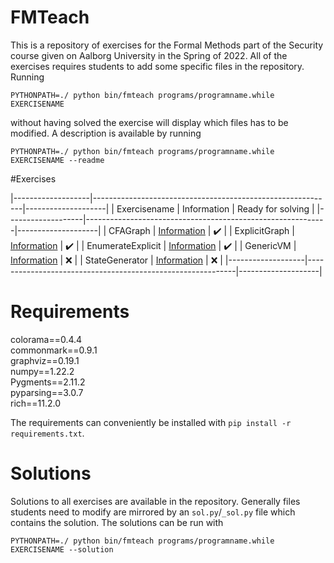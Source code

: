 # FMTeach   
This is a repository of exercises for the Formal Methods part of the Security course given on Aalborg University in the Spring of 2022. All  of the exercises requires students to add some specific files in the repository. Running

```
PYTHONPATH=./ python bin/fmteach programs/programname.while EXERCISENAME 
```

without having solved the exercise will display which files has to be modified. A description is available by running 
```
PYTHONPATH=./ python bin/fmteach programs/programname.while EXERCISENAME --readme 
```





#Exercises   

|-------------------|------------------------------------------------------------|--------------------|
| Exercisename      | Information                                                | Ready  for solving |
|-------------------|------------------------------------------------------------|--------------------|
| CFAGraph          | [Information](fmteach/exercises/cfa_graph/README.md)       | :heavy_check_mark: |
| ExplicitGraph     | [Information](fmteach/exercises/explicit_graph/README.md)  | :heavy_check_mark: |
| EnumerateExplicit | [Information](fmteach/exercises/enum_explicit/README.md)   | :heavy_check_mark: |
| GenericVM         | [Information](fmteach/exercises/generic_vm/README.md)      | :x:                |
| StateGenerator    | [Information](fmteach/exercises/state_generator/README.md) | :x:                |
|-------------------|------------------------------------------------------------|--------------------|



# Requirements  

colorama==0.4.4  
commonmark==0.9.1  
graphviz==0.19.1  
numpy==1.22.2  
Pygments==2.11.2  
pyparsing==3.0.7  
rich==11.2.0  


The requirements can conveniently be installed with `pip install -r requirements.txt`.


# Solutions  
Solutions to all exercises are available in the repository. Generally files students need to modify are mirrored by an `sol.py`/`_sol.py` file which contains the solution. The solutions can be run with 

```
PYTHONPATH=./ python bin/fmteach programs/programname.while EXERCISENAME --solution
```



